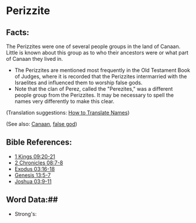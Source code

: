 # Perizzite #

## Facts: ##

​The Perizzites were one of several people groups in the land of Canaan. Little is known about this group as to who their ancestors were or what part of Canaan they lived in.

* The Perizzites are mentioned most frequently in the Old Testament Book of Judges, where it is recorded that the Perizzites intermarried with the Israelites and influenced them to worship false gods.
* Note that the clan of Perez, called the "Perezites," was a different people group from the Perizzites. It may be necessary to spell the names very differently to make this clear.

(Translation suggestions: [How to Translate Names](rc://en/ta/man/translate/translate-names))

(See also: [Canaan](../other/canaan.md), [false god](../kt/falsegod.md))

## Bible References: ##

* [1 Kings 09:20-21](rc://en/tn/help/1ki/09/20)
* [2 Chronicles 08:7-8](rc://en/tn/help/2ch/08/07)
* [Exodus 03:16-18](rc://en/tn/help/exo/03/16)
* [Genesis 13:5-7](rc://en/tn/help/gen/13/05)
* [Joshua 03:9-11](rc://en/tn/help/jos/03/09)

## Word Data:##

* Strong's: 

